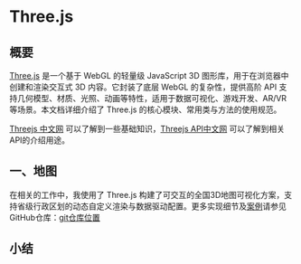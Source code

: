 # Three.js

## 概要

[Three.js](https://threejs.org/) 是一个基于 WebGL 的轻量级 JavaScript 3D 图形库，用于在浏览器中创建和渲染交互式 3D 内容。它封装了底层 WebGL 的复杂性，提供高阶 API 支持几何模型、材质、光照、动画等特性，适用于数据可视化、游戏开发、AR/VR 等场景。本文档详细介绍了 Three.js 的核心模块、常用类与方法的使用规范。

[Threejs 中文网](http://www.webgl3d.cn/pages/aac9ab/) 可以了解到一些基础知识，[Threejs API中文网](http://www.yanhuangxueyuan.com/threejs/docs/index.html) 可以了解到相关API的介绍用途。

## 一、地图

在相关的工作中，我使用了 Three.js 构建了可交互的全国3D地图可视化方案，支持省级行政区划的动态自定义渲染与数据驱动配置。更多实现细节及[案例](https://threehub.cn/#/example)请参见GitHub仓库：[git仓库位置](https://gitee.com/zeMingGit/three-map)

## 小结

